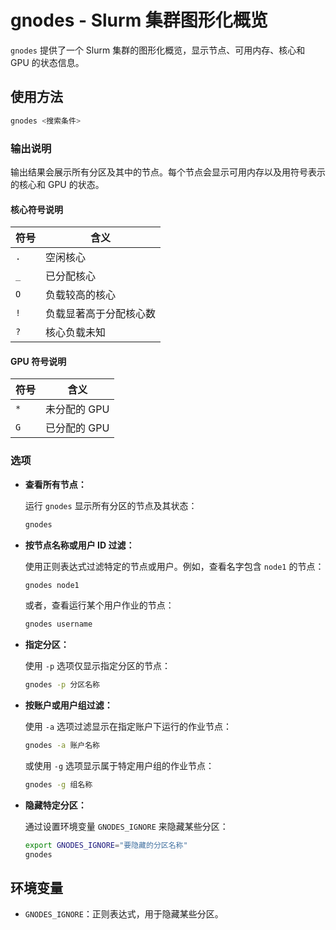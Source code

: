 
# gnodes - Slurm 集群图形化概览

`gnodes` 提供了一个 Slurm 集群的图形化概览，显示节点、可用内存、核心和 GPU 的状态信息。

## 使用方法

```bash
gnodes <搜索条件>
```

### 输出说明

输出结果会展示所有分区及其中的节点。每个节点会显示可用内存以及用符号表示的核心和 GPU 的状态。

#### 核心符号说明

| 符号  | 含义                                 |
|-------|--------------------------------------|
| `.`   | 空闲核心                             |
| `_`   | 已分配核心                           |
| `O`   | 负载较高的核心                       |
| `!`   | 负载显著高于分配核心数               |
| `?`   | 核心负载未知                         |

#### GPU 符号说明

| 符号  | 含义                                 |
|-------|--------------------------------------|
| `*`   | 未分配的 GPU                         |
| `G`   | 已分配的 GPU                         |

### 选项

- **查看所有节点：**

  运行 `gnodes` 显示所有分区的节点及其状态：
  
  ```bash
  gnodes
  ```

- **按节点名称或用户 ID 过滤：**

  使用正则表达式过滤特定的节点或用户。例如，查看名字包含 `node1` 的节点：
  
  ```bash
  gnodes node1
  ```

  或者，查看运行某个用户作业的节点：
  
  ```bash
  gnodes username
  ```

- **指定分区：**

  使用 `-p` 选项仅显示指定分区的节点：
  
  ```bash
  gnodes -p 分区名称
  ```

- **按账户或用户组过滤：**

  使用 `-a` 选项过滤显示在指定账户下运行的作业节点：
  
  ```bash
  gnodes -a 账户名称
  ```

  或使用 `-g` 选项显示属于特定用户组的作业节点：
  
  ```bash
  gnodes -g 组名称
  ```

- **隐藏特定分区：**

  通过设置环境变量 `GNODES_IGNORE` 来隐藏某些分区：
  
  ```bash
  export GNODES_IGNORE="要隐藏的分区名称"
  gnodes
  ```

## 环境变量

- `GNODES_IGNORE`：正则表达式，用于隐藏某些分区。
